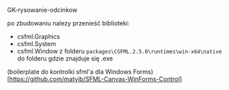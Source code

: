 GK-rysowanie-odcinkow

po zbudowaniu nalezy przenieść biblioteki:
- csfml.Graphics
- csfml.System
- csfml.Window
z folderu `packages\CSFML.2.5.0\runtimes\win-x64\native` do folderu gdzie znajduje się .exe

(boilerplate do kontrolki sfml'a dla Windows Forms)[https://github.com/matyjb/SFML-Canvas-WinForms-Control]

